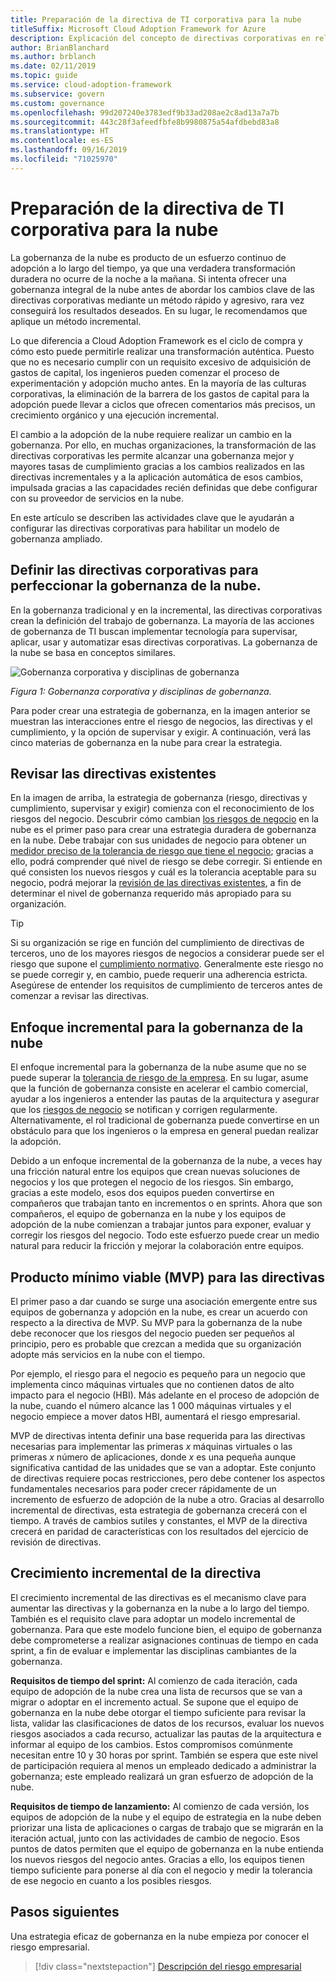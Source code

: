 ```yaml
---
title: Preparación de la directiva de TI corporativa para la nube
titleSuffix: Microsoft Cloud Adoption Framework for Azure
description: Explicación del concepto de directivas corporativas en relación con la gobernanza en la nube.
author: BrianBlanchard
ms.author: brblanch
ms.date: 02/11/2019
ms.topic: guide
ms.service: cloud-adoption-framework
ms.subservice: govern
ms.custom: governance
ms.openlocfilehash: 99d207240e3783edf9b33ad208ae2c8ad13a7a7b
ms.sourcegitcommit: 443c28f3afeedfbfe8b9980875a54afdbebd83a8
ms.translationtype: HT
ms.contentlocale: es-ES
ms.lasthandoff: 09/16/2019
ms.locfileid: "71025970"
---
```

<!-- markdownlint-disable MD026 -->

# <a name="prepare-corporate-it-policy-for-the-cloud"></a>Preparación de la directiva de TI corporativa para la nube

La gobernanza de la nube es producto de un esfuerzo continuo de adopción a lo largo del tiempo, ya que una verdadera transformación duradera no ocurre de la noche a la mañana. Si intenta ofrecer una gobernanza integral de la nube antes de abordar los cambios clave de las directivas corporativas mediante un método rápido y agresivo, rara vez conseguirá los resultados deseados. En su lugar, le recomendamos que aplique un método incremental.

Lo que diferencia a Cloud Adoption Framework es el ciclo de compra y cómo esto puede permitirle realizar una transformación auténtica. Puesto que no es necesario cumplir con un requisito excesivo de adquisición de gastos de capital, los ingenieros pueden comenzar el proceso de experimentación y adopción mucho antes. En la mayoría de las culturas corporativas, la eliminación de la barrera de los gastos de capital para la adopción puede llevar a ciclos que ofrecen comentarios más precisos, un crecimiento orgánico y una ejecución incremental.

El cambio a la adopción de la nube requiere realizar un cambio en la gobernanza. Por ello, en muchas organizaciones, la transformación de las directivas corporativas les permite alcanzar una gobernanza mejor y mayores tasas de cumplimiento gracias a los cambios realizados en las directivas incrementales y a la aplicación automática de esos cambios, impulsada gracias a las capacidades recién definidas que debe configurar con su proveedor de servicios en la nube.

En este artículo se describen las actividades clave que le ayudarán a configurar las directivas corporativas para habilitar un modelo de gobernanza ampliado.

## <a name="define-corporate-policy-to-mature-cloud-governance"></a>Definir las directivas corporativas para perfeccionar la gobernanza de la nube.

En la gobernanza tradicional y en la incremental, las directivas corporativas crean la definición del trabajo de gobernanza. La mayoría de las acciones de gobernanza de TI buscan implementar tecnología para supervisar, aplicar, usar y automatizar esas directivas corporativas. La gobernanza de la nube se basa en conceptos similares.

![Gobernanza corporativa y disciplinas de gobernanza](../../_images/operational-transformation-govern-highres.png)

*Figura 1: Gobernanza corporativa y disciplinas de gobernanza.*

Para poder crear una estrategia de gobernanza, en la imagen anterior se muestran las interacciones entre el riesgo de negocios, las directivas y el cumplimiento, y la opción de supervisar y exigir. A continuación, verá las cinco materias de gobernanza en la nube para crear la estrategia.

## <a name="review-existing-policies"></a>Revisar las directivas existentes

En la imagen de arriba, la estrategia de gobernanza (riesgo, directivas y cumplimiento, supervisar y exigir) comienza con el reconocimiento de los riesgos del negocio. Descubrir cómo cambian [los riesgos de negocio](./business-risk.md) en la nube es el primer paso para crear una estrategia duradera de gobernanza en la nube. Debe trabajar con sus unidades de negocio para obtener un [medidor preciso de la tolerancia de riesgo que tiene el negocio](./risk-tolerance.md); gracias a ello, podrá comprender qué nivel de riesgo se debe corregir. Si entiende en qué consisten los nuevos riesgos y cuál es la tolerancia aceptable para su negocio, podrá mejorar la [revisión de las directivas existentes](./cloud-policy-review.md), a fin de determinar el nivel de gobernanza requerido más apropiado para su organización.

> [!TIP]
> Si su organización se rige en función del cumplimiento de directivas de terceros, uno de los mayores riesgos de negocios a considerar puede ser el riesgo que supone el [cumplimiento normativo](./regulatory-compliance.md). Generalmente este riesgo no se puede corregir y, en cambio, puede requerir una adherencia estricta. Asegúrese de entender los requisitos de cumplimiento de terceros antes de comenzar a revisar las directivas.

## <a name="an-incremental-approach-to-cloud-governance"></a>Enfoque incremental para la gobernanza de la nube

El enfoque incremental para la gobernanza de la nube asume que no se puede superar la [tolerancia de riesgo de la empresa](./risk-tolerance.md). En su lugar, asume que la función de gobernanza consiste en acelerar el cambio comercial, ayudar a los ingenieros a entender las pautas de la arquitectura y asegurar que los [riesgos de negocio](./business-risk.md) se notifican y corrigen regularmente. Alternativamente, el rol tradicional de gobernanza puede convertirse en un obstáculo para que los ingenieros o la empresa en general puedan realizar la adopción.

Debido a un enfoque incremental de la gobernanza de la nube, a veces hay una fricción natural entre los equipos que crean nuevas soluciones de negocios y los que protegen el negocio de los riesgos. Sin embargo, gracias a este modelo, esos dos equipos pueden convertirse en compañeros que trabajan tanto en incrementos o en sprints. Ahora que son compañeros, el equipo de gobernanza en la nube y los equipos de adopción de la nube comienzan a trabajar juntos para exponer, evaluar y corregir los riesgos del negocio. Todo este esfuerzo puede crear un medio natural para reducir la fricción y mejorar la colaboración entre equipos.

## <a name="minimum-viable-product-mvp-for-policy"></a>Producto mínimo viable (MVP) para las directivas

El primer paso a dar cuando se surge una asociación emergente entre sus equipos de gobernanza y adopción en la nube, es crear un acuerdo con respecto a la directiva de MVP. Su MVP para la gobernanza de la nube debe reconocer que los riesgos del negocio pueden ser pequeños al principio, pero es probable que crezcan a medida que su organización adopte más servicios en la nube con el tiempo.

Por ejemplo, el riesgo para el negocio es pequeño para un negocio que implementa cinco máquinas virtuales que no contienen datos de alto impacto para el negocio (HBI). Más adelante en el proceso de adopción de la nube, cuando el número alcance las 1 000 máquinas virtuales y el negocio empiece a mover datos HBI, aumentará el riesgo empresarial.

MVP de directivas intenta definir una base requerida para las directivas necesarias para implementar las primeras _x_ máquinas virtuales o las primeras _x_ número de aplicaciones, donde _x_ es una pequeña aunque significativa cantidad de las unidades que se van a adoptar. Este conjunto de directivas requiere pocas restricciones, pero debe contener los aspectos fundamentales necesarios para poder crecer rápidamente de un incremento de esfuerzo de adopción de la nube a otro. Gracias al desarrollo incremental de directivas, esta estrategia de gobernanza crecerá con el tiempo. A través de cambios sutiles y constantes, el MVP de la directiva crecerá en paridad de características con los resultados del ejercicio de revisión de directivas.

## <a name="incremental-policy-growth"></a>Crecimiento incremental de la directiva

El crecimiento incremental de las directivas es el mecanismo clave para aumentar las directivas y la gobernanza en la nube a lo largo del tiempo. También es el requisito clave para adoptar un modelo incremental de gobernanza. Para que este modelo funcione bien, el equipo de gobernanza debe comprometerse a realizar asignaciones continuas de tiempo en cada sprint, a fin de evaluar e implementar las disciplinas cambiantes de la gobernanza.

**Requisitos de tiempo del sprint:** Al comienzo de cada iteración, cada equipo de adopción de la nube crea una lista de recursos que se van a migrar o adoptar en el incremento actual. Se supone que el equipo de gobernanza en la nube debe otorgar el tiempo suficiente para revisar la lista, validar las clasificaciones de datos de los recursos, evaluar los nuevos riesgos asociados a cada recurso, actualizar las pautas de la arquitectura e informar al equipo de los cambios. Estos compromisos comúnmente necesitan entre 10 y 30 horas por sprint. También se espera que este nivel de participación requiera al menos un empleado dedicado a administrar la gobernanza; este empleado realizará un gran esfuerzo de adopción de la nube.

**Requisitos de tiempo de lanzamiento:** Al comienzo de cada versión, los equipos de adopción de la nube y el equipo de estrategia en la nube deben priorizar una lista de aplicaciones o cargas de trabajo que se migrarán en la iteración actual, junto con las actividades de cambio de negocio. Esos puntos de datos permiten que el equipo de gobernanza en la nube entienda los nuevos riesgos del negocio antes. Gracias a ello, los equipos tienen tiempo suficiente para ponerse al día con el negocio y medir la tolerancia de ese negocio en cuanto a los posibles riesgos.

## <a name="next-steps"></a>Pasos siguientes

Una estrategia eficaz de gobernanza en la nube empieza por conocer el riesgo empresarial.

> [!div class="nextstepaction"]
> [Descripción del riesgo empresarial](./business-risk.md)
